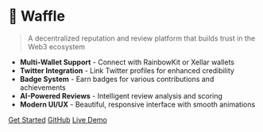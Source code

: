 # 🧇 Waffle

> A decentralized reputation and review platform that builds trust in the Web3 ecosystem

- **Multi-Wallet Support** - Connect with RainbowKit or Xellar wallets
- **Twitter Integration** - Link Twitter profiles for enhanced credibility  
- **Badge System** - Earn badges for various contributions and achievements
- **AI-Powered Reviews** - Intelligent review analysis and scoring
- **Modern UI/UX** - Beautiful, responsive interface with smooth animations

[Get Started](getting-started/quick-start.md)
[GitHub](https://github.com/waffle-id/main)
[Live Demo](https://waffle.food)
